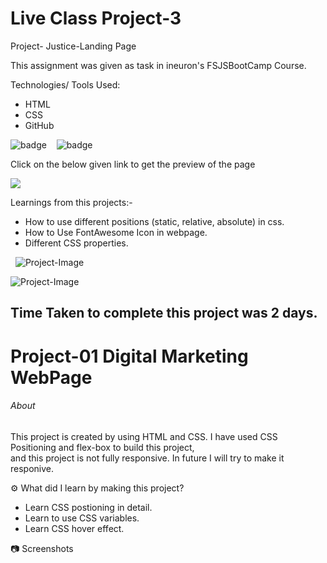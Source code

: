 # Live Class Project-3

Project- Justice-Landing Page

This assignment was given as task in ineuron's FSJSBootCamp Course.

Technologies/ Tools Used:

- HTML
- CSS
- GitHub

![badge](https://img.shields.io/badge/HTML5-E34F26?style=for-the-badge&logo=html5&logoColor=white)&nbsp;&nbsp;&nbsp;
![badge](https://img.shields.io/badge/CSS3-1572B6?style=for-the-badge&logo=css3&logoColor=white)


Click on the below given link to get the preview of the page

<a href="https://fsjs-project3-pujari.vercel.app/">
<img src="https://img.shields.io/badge/Vercel-000000?style=for-the-badge&logo=vercel&logoColor=white">
</a>

Learnings from this projects:-
* How to use different positions (static, relative, absolute) in css.
* How to Use FontAwesome Icon in webpage.
* Different CSS properties.

&nbsp;
![Project-Image](./Screenshots/Project-3-ss1.png "Title is optional")

![Project-Image](./Screenshots/Project-3-ss2.png "Title is optional")

## Time Taken to complete this project was 2 days.








# Project-01 Digital Marketing WebPage



###### About<br>
This project is created by using HTML and CSS. I have used CSS Positioning and flex-box to build this project,<br>
and this project is not fully responsive. In future I will try to make it responive.

⚙️ What did I learn by making this project?<br>
- Learn CSS postioning in detail.<br>
- Learn to use CSS variables.<br>
- Learn CSS hover effect.


📷 Screenshots
